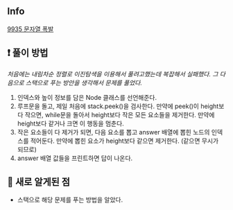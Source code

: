 ## Info
<a href="https://www.acmicpc.net/problem/9935" rel="nofollow">9935 문자열 폭발</a>

## ❗ 풀이 방법

*처음에는 내림차순 정렬로 이진탐색을 이용해서 풀려고했는데 복잡해서 실패했다. 그 다음으로 스택으로 푸는 방안을 생각해서 문제를 풀었다.*

1. 인덱스와 높이 정보를 담은 Node 클래스를 선언해준다.
2. 루프문을 돌고, 제일 처음에 stack.peek()을 검사한다. 만약에 peek()이 height보다 작으면, while문을 돌아서 height보다 작은 모든 요소들을 제거한다. 만약에 height보다 같거나 크면 이 행동을 멈춘다.
3. 작은 요소들이 다 제거가 되면, 다음 요소를 뽑고 answer 배열에 뽑힌 노드의 인덱스를 적어둔다. 만약에 뽑힌 요소가 height보다 같으면 제거한다. (같으면 무시가 되므로)
4. answer 배열 값들을 프린트하면 답이 나온다.

## 🙂 새로 알게된 점

* 스택으로 해당 문제를 푸는 방법을 알았다. 
